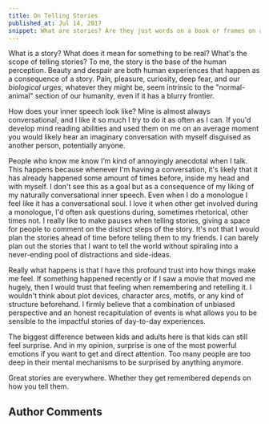 ```yaml
---
title: On Telling Stories
published_at: Jul 14, 2017
snippet: What are stories? Are they just words on a book or frames on a movie? To me, they the base unit of complex human perception.
---
```


What is a story? What does it mean for something to be real? What's the scope of
telling stories? To me, the story is the base of the human perception. Beauty
and despair are both human experiences that happen as a consequence of a story.
Pain, pleasure, curiosity, deep fear, and our _biological urges_, whatever they
might be, seem intrinsic to the "normal-animal" section of our humanity, even if
it has a blurry frontier.

How does your inner speech look like? Mine is almost always conversational, and
I like it so much I try to do it as often as I can. If you'd develop mind
reading abilities and used them on me on an average moment you would likely hear
an imaginary conversation with myself disguised as another person, potentially
anyone.

People who know me know I’m kind of annoyingly anecdotal when I talk. This
happens because whenever I'm having a conversation, it's likely that it has
already happened some amount of times before, inside my head and with myself. I
don't see this as a goal but as a consequence of my liking of my naturally
conversational inner speech. Even when I do a monologue I feel like it has a
conversational soul. I love it when other get involved during a monologue, I'd
often ask questions during, sometimes rhetorical, other times not. I really like
to make pauses when telling stories, giving a space for people to comment on the
distinct steps of the story. It's not that I would plan the stories ahead of
time before telling them to my friends. I can barely plan out the stories that I
want to tell the world without spiraling into a never-ending pool of
distractions and side-ideas.

Really what happens is that I have this profound trust into how things make me
feel. If something happened recently or if I saw a movie that moved me hugely,
then I would trust that feeling when remembering and retelling it. I wouldn't
think about plot devices, character arcs, motifs, or any kind of structure
beforehand. I firmly believe that a combination of unbiased perspective and an
honest recapitulation of events is what allows you to be sensible to the
impactful stories of day-to-day experiences.

The biggest difference between kids and adults here is that kids can still feel
surprise. And in my opinion, surprise is one of the most powerful emotions if
you want to get and direct attention. Too many people are too deep in their
mental mechanisms to be surprised by anything anymore.

Great stories are everywhere. Whether they get remembered depends on how you
tell them.

## Author Comments
